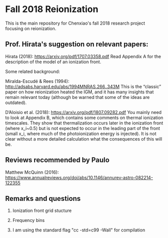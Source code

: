 # Fall 2018 Reionization

This is the main repository for Chenxiao's fall 2018 research project focusing on reionization.

## Prof. Hirata's suggestion on relevant papers:

Hirata (2018):
https://arxiv.org/pdf/1707.03358.pdf
Read Appendix A for the description of the model of an ionization front.

Some related background:

Miralda-Escudé & Rees (1994):
http://adsabs.harvard.edu/abs/1994MNRAS.266..343M
This is the “classic” paper on how reionization heated the IGM, and it has many insights that remain relevant today (although be warned that some of the ideas are outdated).

D’Aloisio et al. (2018):
https://arxiv.org/pdf/1807.09282.pdf
You mainly need to look at Appendix B, which contains some comments on thermal ionization timescales. They show that thermalization occurs later in the ionization front (where x_i~0.5) but is not expected to occur in the leading part of the front (small x_i, where much of the photoionization energy is injected). It is not clear without a more detailed calculation what the consequences of this will be.

## Reviews recommended by Paulo
Matthew McQuinn (2016):
https://www.annualreviews.org/doi/abs/10.1146/annurev-astro-082214-122355


## Remarks and questions
1. Ionization front grid stucture

2. Frequency bins

3. I am using the standard flag "cc -std=c99 -Wall" for compilation
